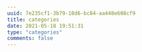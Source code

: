 ```yaml
---
uuid: 7e235cf1-3b79-10d6-bc84-aa448e608cf9
title: categories
date: 2021-05-18 19:51:31
type: "categories"
comments: false
---
```


